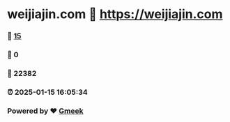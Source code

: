 # weijiajin.com :link: https://weijiajin.com 
### :page_facing_up: [15](https://weijiajin.com/tag.html) 
### :speech_balloon: 0 
### :hibiscus: 22382 
### :alarm_clock: 2025-01-15 16:05:34 
### Powered by :heart: [Gmeek](https://github.com/Meekdai/Gmeek)
